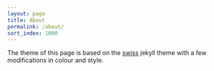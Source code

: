 ```yaml
---
layout: page
title: About
permalink: /about/
sort_index: 1000
---
```


The theme of this page is based on the [swiss](https://github.com/broccolini/swiss) jekyll
theme with a few modifications in colour and style. 